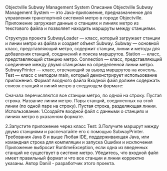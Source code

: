 Objectville Subway Management System
Описание
Objectville Subway Management System — это Java-приложение, предназначенное для управления транспортной системой метро в городе Objectville. Приложение загружает данные о станциях и линиях метро из текстового файла и позволяет находить маршруты между станциями.

Структура проекта
SubwayLoader — класс, который загружает станции и линии метро из файла и создает объект Subway.
Subway — основной класс, представляющий метро, содержит станции, линии и методы для добавления станций, соединений и поиска маршрутов.
Station — класс, представляющий станцию метро.
Connection — класс, представляющий соединение между двумя станциями на определенной линии метро.
SubwayPrinter — класс, отвечающий за вывод маршрутов на консоль.
Test — класс с методом main, который демонстрирует использование приложения.
Формат входного файла
Входной файл должен содержать список станций и линий метро в следующем формате:

Сначала перечисляются все станции метро, по одной на строку.
Пустая строка.
Название линии метро.
Пары станций, соединенных на этой линии (по одной паре на строку).
Пустая строка, разделяющая линии.
Использование:
1.Создайте входной файл с данными о станциях и линиях метро в указанном формате.

2.Запустите приложение через класс Test:
3.Получите маршрут между двумя станциями и распечатайте его с помощью SubwayPrinter.
Требования
Java 8 и выше
Любая IDE, поддерживающая Java, или командная строка для компиляции и запуска
Ошибки и исключения
Приложение выбросит RuntimeException, если одна из введенных станций не существует в системе метро.
Убедитесь, что входной файл имеет правильный формат и что все станции и линии корректно указаны.
Автор
Daniil - разработчик этого проекта.

